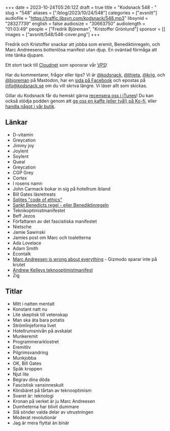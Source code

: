 +++
date = 2023-10-24T05:26:12Z
draft = true
title = "Kodsnack 548 - "
slug = "548"
aliases = ["/blog/2023/10/24/548"]
categories = ["avsnitt"]
audiofile = "https://traffic.libsyn.com/kodsnack/548.mp3"
libsynid = "28327739"
english = false
audiosize = "30663750"
audiolength = "01:03:49"
people = ["Fredrik Björeman", "Kristoffer Grönlund"]
sponsor = []
images = ["avsnitt/548/548-cover.png"]
+++

Fredrik och Kristoffer snackar att jobba som eremit, Benediktinregeln, och Marc Andreesens bottenlösa manifest utan djup. En oväntad förmåga att inte tänka djupare.

Ett stort tack till [Cloudnet](https://www.cloudnet.se) som sponsrar vår [VPS](https://en.wikipedia.org/wiki/Virtual_private_server)!

Har du kommentarer, frågor eller tips? Vi är [@kodsnack](https://social.podsnack.se/@kodsnack), [@thieta](https://6510.nu/@thieta), [@krig](https://6510.nu/@krig), och [@bjoreman](https://toot.cafe/@bjoreman) på Mastodon, har en [sida på Facebook](https://www.facebook.com/) och epostas på [info@kodsnack.se](mailto:info@kodsnack.se) om du vill skriva längre. Vi läser allt som skickas.

Gillar du Kodsnack får du hemskt gärna [recensera oss i iTunes](https://itunes.apple.com/se/podcast/kodsnack/id561631498?l=en)! Du kan också stödja podden genom att <a href="https://ko-fi.com/kodsnack" rel="payment">ge oss en kaffe (eller två!) på Ko-fi</a>, eller [handla något i vår butik](https://shop.spreadshirt.se/kodsnack/).

## Länkar ##
* D-vitamin
* Greycation
* Jimmy joy
* Joylent
* Soylent
* Queal
* Greycation
* CGP Grey
* Cortex
* I rosens namn
* John Carmack bokar in sig på hotellrum ibland
* Bill Gates läsretreats
* [Sqlites "code of ethics"](https://sqlite.org/codeofethics.html)
* [Sankt Benedicts regel - eller Benediktinregeln](https://en.wikipedia.org/wiki/Rule_of_Saint_Benedict)
* Teknikoptimistmanifestet
* Beff Jezos
* Författaren av det fascistiska manifestet
* Nietsche
* Jamie Sawinski
* Jamies post om Marc och toaletterna
* Ada Lovelace
* Adam Smith
* Econtalk
* [Marc Andreesen is wrong about everything](https://gizmodo.com/marc-andreessen-is-wrong-about-everything-1850934367) - Gizmodo sparar inte på krutet
* [Andrew Kelleys teknooptimistmanifest](https://andrewkelley.me/post/the-techno-optimist-manifesto.html)
* Zig

## Titlar ##
* Mitt i natten mentalt
* Konstant natt nu
* Lite skeptisk till vetenskap
* Man ska äta bara potatis
* Strömlinjeforma livet
* Hotellrumsnivån på avskalat
* Munkeremit
* Programmerarklostret
* Eremitliv
* Pilgrimsvandring
* Munkjobba
* OK, Bill Gates
* Späk kroppen
* Njut lite
* Begrav dina döda
* Fascistisk vansinneskult
* Körsbäret på tårtan av teknooptimism
* Svaret är: teknologi
* Kronan på verket är ju Marc Andreesen
* Dumheterna har blivit dummare
* Slå sönder valda delar av utrustningen
* Moderat revolutionär
* Jag är mera flyttal än binär